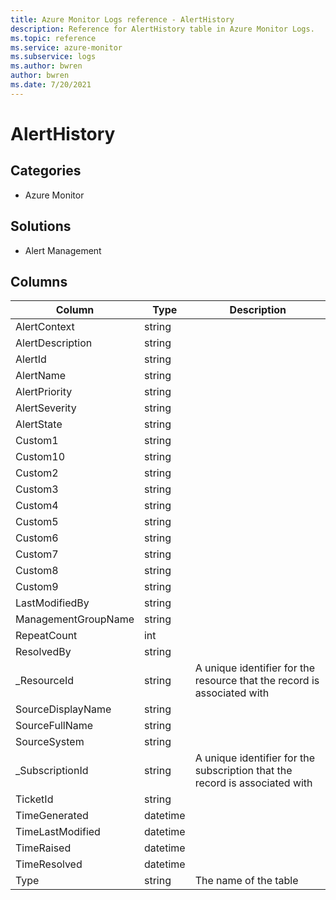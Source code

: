 ```yaml
---
title: Azure Monitor Logs reference - AlertHistory
description: Reference for AlertHistory table in Azure Monitor Logs.
ms.topic: reference
ms.service: azure-monitor
ms.subservice: logs
ms.author: bwren
author: bwren
ms.date: 7/20/2021
---
```


# AlertHistory

 

## Categories

- Azure Monitor
## Solutions

- Alert Management




## Columns

|Column|Type|Description|
|---|---|---|
|AlertContext|string||
|AlertDescription|string||
|AlertId|string||
|AlertName|string||
|AlertPriority|string||
|AlertSeverity|string||
|AlertState|string||
|Custom1|string||
|Custom10|string||
|Custom2|string||
|Custom3|string||
|Custom4|string||
|Custom5|string||
|Custom6|string||
|Custom7|string||
|Custom8|string||
|Custom9|string||
|LastModifiedBy|string||
|ManagementGroupName|string||
|RepeatCount|int||
|ResolvedBy|string||
|_ResourceId|string|A unique identifier for the resource that the record is associated with|
|SourceDisplayName|string||
|SourceFullName|string||
|SourceSystem|string||
|_SubscriptionId|string|A unique identifier for the subscription that the record is associated with|
|TicketId|string||
|TimeGenerated|datetime||
|TimeLastModified|datetime||
|TimeRaised|datetime||
|TimeResolved|datetime||
|Type|string|The name of the table|
